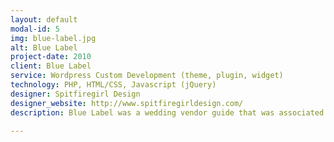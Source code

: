 ```yaml
---
layout: default
modal-id: 5
img: blue-label.jpg
alt: Blue Label
project-date: 2010
client: Blue Label  
service: Wordpress Custom Development (theme, plugin, widget)
technology: PHP, HTML/CSS, Javascript (jQuery)
designer: Spitfiregirl Design
designer_website: http://www.spitfiregirldesign.com/
description: Blue Label was a wedding vendor guide that was associated with Ruffled, a wedding blog. I developed a custom WordPress CMS that acted like a directory. Vendors were	 able to log in and edit their listings without having full access to the WordPress administration.

---
```

